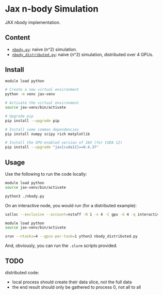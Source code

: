 # Jax n-body Simulation

JAX nbody implementation.

## Content

* [`nbody.py`](./nbody.py): naive (n^2) simulation.
* [`nbody_distributed.py`](./nbody_distributed.py): naive (n^2) simulation, distributed over 4 GPUs.

## Install

```sh
module load python

# Create a new virtual environment
python -m venv jax-venv

# Activate the virtual environment
source jax-venv/bin/activate

# Upgrade pip
pip install --upgrade pip

# Install some common dependencies
pip install numpy scipy rich matplotlib

# Install the GPU-enabled version of JAX (for CUDA 12)
pip install --upgrade "jax[cuda12]==0.4.37"
```

## Usage

Use the following to run the code locally:

```sh
module load python
source jax-venv/bin/activate

python3 ./nbody.py
```

On an interactive node, you would run (for a distributed example):

```sh
salloc --exclusive --account=nstaff -N 1 -n 4 -C gpu -G 4 -q interactive --gpus-per-task=1 -t 01:00:00

module load python
source jax-venv/bin/activate

srun --ntasks=4 --gpus-per-task=1 ython3 nbody_distributed.py
```

And, obviously, you can run the `.slurm` scripts provided.

## TODO

distributed code:

* local process should create their data slice, not the full data
* the end result should only be gathered to process 0, not all to all
